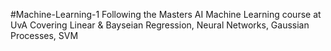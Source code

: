 #Machine-Learning-1
Following the Masters AI Machine Learning course at UvA 
Covering Linear & Bayseian Regression, Neural Networks, Gaussian Processes, SVM
